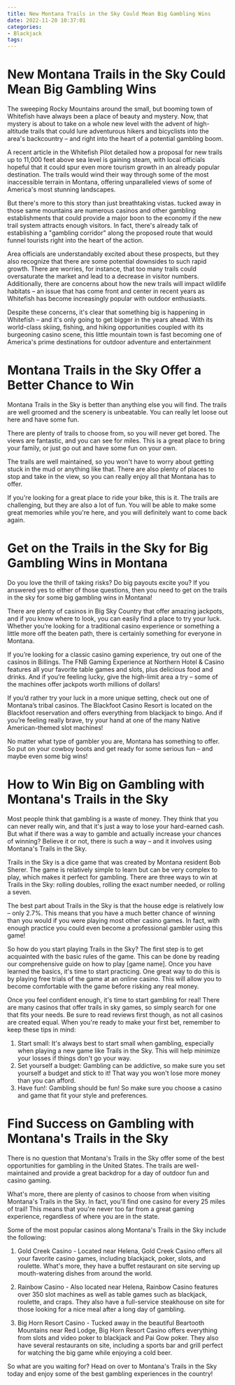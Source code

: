 ```yaml
---
title: New Montana Trails in the Sky Could Mean Big Gambling Wins
date: 2022-11-20 10:37:01
categories:
- Blackjack
tags:
---
```



#  New Montana Trails in the Sky Could Mean Big Gambling Wins

The sweeping Rocky Mountains around the small, but booming town of Whitefish have always been a place of beauty and mystery. Now, that mystery is about to take on a whole new level with the advent of high-altitude trails that could lure adventurous hikers and bicyclists into the area's backcountry – and right into the heart of a potential gambling boom.

A recent article in the Whitefish Pilot detailed how a proposal for new trails up to 11,000 feet above sea level is gaining steam, with local officials hopeful that it could spur even more tourism growth in an already popular destination. The trails would wind their way through some of the most inaccessible terrain in Montana, offering unparalleled views of some of America's most stunning landscapes.

But there's more to this story than just breathtaking vistas. tucked away in those same mountains are numerous casinos and other gambling establishments that could provide a major boon to the economy if the new trail system attracts enough visitors. In fact, there's already talk of establishing a "gambling corridor" along the proposed route that would funnel tourists right into the heart of the action.

Area officials are understandably excited about these prospects, but they also recognize that there are some potential downsides to such rapid growth. There are worries, for instance, that too many trails could oversaturate the market and lead to a decrease in visitor numbers. Additionally, there are concerns about how the new trails will impact wildlife habitats – an issue that has come front and center in recent years as Whitefish has become increasingly popular with outdoor enthusiasts.

Despite these concerns, it's clear that something big is happening in Whitefish – and it's only going to get bigger in the years ahead. With its world-class skiing, fishing, and hiking opportunities coupled with its burgeoning casino scene, this little mountain town is fast becoming one of America's prime destinations for outdoor adventure and entertainment

#  Montana Trails in the Sky Offer a Better Chance to Win

Montana Trails in the Sky is better than anything else you will find. The trails are well groomed and the scenery is unbeatable. You can really let loose out here and have some fun.

There are plenty of trails to choose from, so you will never get bored. The views are fantastic, and you can see for miles. This is a great place to bring your family, or just go out and have some fun on your own.

The trails are well maintained, so you won't have to worry about getting stuck in the mud or anything like that. There are also plenty of places to stop and take in the view, so you can really enjoy all that Montana has to offer.

If you're looking for a great place to ride your bike, this is it. The trails are challenging, but they are also a lot of fun. You will be able to make some great memories while you're here, and you will definitely want to come back again.

#  Get on the Trails in the Sky for Big Gambling Wins in Montana

Do you love the thrill of taking risks? Do big payouts excite you? If you answered yes to either of those questions, then you need to get on the trails in the sky for some big gambling wins in Montana!

There are plenty of casinos in Big Sky Country that offer amazing jackpots, and if you know where to look, you can easily find a place to try your luck. Whether you’re looking for a traditional casino experience or something a little more off the beaten path, there is certainly something for everyone in Montana.

If you’re looking for a classic casino gaming experience, try out one of the casinos in Billings. The FNB Gaming Experience at Northern Hotel & Casino features all your favorite table games and slots, plus delicious food and drinks. And if you’re feeling lucky, give the high-limit area a try – some of the machines offer jackpots worth millions of dollars!

If you’d rather try your luck in a more unique setting, check out one of Montana’s tribal casinos. The Blackfoot Casino Resort is located on the Blackfoot reservation and offers everything from blackjack to bingo. And if you’re feeling really brave, try your hand at one of the many Native American-themed slot machines!

No matter what type of gambler you are, Montana has something to offer. So put on your cowboy boots and get ready for some serious fun – and maybe even some big wins!

#  How to Win Big on Gambling with Montana's Trails in the Sky 

Most people think that gambling is a waste of money. They think that you can never really win, and that it's just a way to lose your hard-earned cash. But what if there was a way to gamble and actually increase your chances of winning? Believe it or not, there is such a way – and it involves using Montana's Trails in the Sky.

Trails in the Sky is a dice game that was created by Montana resident Bob Sherer. The game is relatively simple to learn but can be very complex to play, which makes it perfect for gambling. There are three ways to win at Trails in the Sky: rolling doubles, rolling the exact number needed, or rolling a seven.

The best part about Trails in the Sky is that the house edge is relatively low – only 2.7%. This means that you have a much better chance of winning than you would if you were playing most other casino games. In fact, with enough practice you could even become a professional gambler using this game!

So how do you start playing Trails in the Sky? The first step is to get acquainted with the basic rules of the game. This can be done by reading our comprehensive guide on how to play [game name]. Once you have learned the basics, it's time to start practicing. One great way to do this is by playing free trials of the game at an online casino. This will allow you to become comfortable with the game before risking any real money.

Once you feel confident enough, it's time to start gambling for real! There are many casinos that offer trails in sky games, so simply search for one that fits your needs. Be sure to read reviews first though, as not all casinos are created equal. When you're ready to make your first bet, remember to keep these tips in mind:
1) Start small: It's always best to start small when gambling, especially when playing a new game like Trails in the Sky. This will help minimize your losses if things don't go your way.
2) Set yourself a budget: Gambling can be addictive, so make sure you set yourself a budget and stick to it! That way you won't lose more money than you can afford.
3) Have fun!: Gambling should be fun! So make sure you choose a casino and game that fit your style and preferences.

#  Find Success on Gambling with Montana's Trails in the Sky

There is no question that Montana's Trails in the Sky offer some of the best opportunities for gambling in the United States. The trails are well-maintained and provide a great backdrop for a day of outdoor fun and casino gaming.

What's more, there are plenty of casinos to choose from when visiting Montana's Trails in the Sky. In fact, you'll find one casino for every 25 miles of trail! This means that you're never too far from a great gaming experience, regardless of where you are in the state.

Some of the most popular casinos along Montana's Trails in the Sky include the following:

1. Gold Creek Casino - Located near Helena, Gold Creek Casino offers all your favorite casino games, including blackjack, poker, slots, and roulette. What's more, they have a buffet restaurant on site serving up mouth-watering dishes from around the world.

2. Rainbow Casino - Also located near Helena, Rainbow Casino features over 350 slot machines as well as table games such as blackjack, roulette, and craps. They also have a full-service steakhouse on site for those looking for a nice meal after a long day of gambling.

3. Big Horn Resort Casino - Tucked away in the beautiful Beartooth Mountains near Red Lodge, Big Horn Resort Casino offers everything from slots and video poker to blackjack and Pai Gow poker. They also have several restaurants on site, including a sports bar and grill perfect for watching the big game while enjoying a cold beer.

So what are you waiting for? Head on over to Montana's Trails in the Sky today and enjoy some of the best gambling experiences in the country!